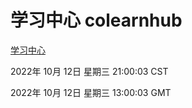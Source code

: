 # 学习中心 colearnhub
[学习中心](http://27.19.33.125:56308/colearnhub/)

2022年 10月 12日 星期三 21:00:03 CST

2022年 10月 12日 星期三 13:00:03 GMT
